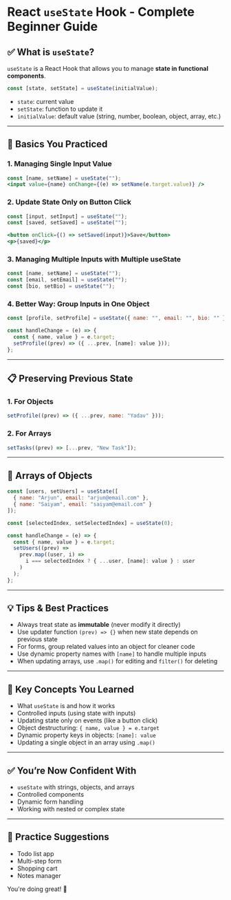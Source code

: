 
# React `useState` Hook - Complete Beginner Guide

## ✅ What is `useState`?
`useState` is a React Hook that allows you to manage **state in functional components**.

```jsx
const [state, setState] = useState(initialValue);
```

- `state`: current value
- `setState`: function to update it
- `initialValue`: default value (string, number, boolean, object, array, etc.)

---

## 🧠 Basics You Practiced

### 1. Managing Single Input Value
```jsx
const [name, setName] = useState("");
<input value={name} onChange={(e) => setName(e.target.value)} />
```

### 2. Update State Only on Button Click
```jsx
const [input, setInput] = useState("");
const [saved, setSaved] = useState("");

<button onClick={() => setSaved(input)}>Save</button>
<p>{saved}</p>
```

### 3. Managing Multiple Inputs with Multiple useState
```jsx
const [name, setName] = useState("");
const [email, setEmail] = useState("");
const [bio, setBio] = useState("");
```

### 4. Better Way: Group Inputs in One Object
```jsx
const [profile, setProfile] = useState({ name: "", email: "", bio: "" });

const handleChange = (e) => {
  const { name, value } = e.target;
  setProfile((prev) => ({ ...prev, [name]: value }));
};
```

---

## 📋 Preserving Previous State

### 1. For Objects
```jsx
setProfile((prev) => ({ ...prev, name: "Yadav" }));
```

### 2. For Arrays
```jsx
setTasks((prev) => [...prev, "New Task"]);
```

---

## 🧩 Arrays of Objects

```jsx
const [users, setUsers] = useState([
  { name: "Arjun", email: "arjun@email.com" },
  { name: "Saiyam", email: "saiyam@email.com" }
]);

const [selectedIndex, setSelectedIndex] = useState(0);

const handleChange = (e) => {
  const { name, value } = e.target;
  setUsers((prev) =>
    prev.map((user, i) =>
      i === selectedIndex ? { ...user, [name]: value } : user
    )
  );
};
```

---

## 💡 Tips & Best Practices

- Always treat state as **immutable** (never modify it directly)
- Use updater function `(prev) => {}` when new state depends on previous state
- For forms, group related values into an object for cleaner code
- Use dynamic property names with `[name]` to handle multiple inputs
- When updating arrays, use `.map()` for editing and `filter()` for deleting

---

## 🧠 Key Concepts You Learned

- What `useState` is and how it works
- Controlled inputs (using state with inputs)
- Updating state only on events (like a button click)
- Object destructuring: `{ name, value } = e.target`
- Dynamic property keys in objects: `[name]: value`
- Updating a single object in an array using `.map()`

---

## ✅ You’re Now Confident With

- `useState` with strings, objects, and arrays
- Controlled components
- Dynamic form handling
- Working with nested or complex state

---

## 🔁 Practice Suggestions

- Todo list app
- Multi-step form
- Shopping cart
- Notes manager

You're doing great! 🚀
